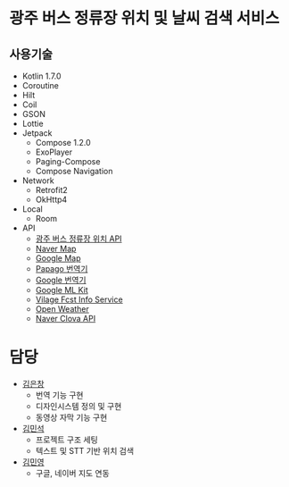 # 광주 버스 정류장 위치 및 날씨 검색 서비스

## 사용기술
- Kotlin 1.7.0
- Coroutine
- Hilt
- Coil
- GSON
- Lottie
- Jetpack
  - Compose 1.2.0
  - ExoPlayer
  - Paging-Compose
  - Compose Navigation
- Network
  - Retrofit2
  - OkHttp4
- Local
  - Room
- API
  - [광주 버스 정류장 위치 API](https://bus.gwangju.go.kr/guide/usemethod/apiMethod)
  - [Naver Map](https://navermaps.github.io/maps.js/)
  - [Google Map](https://developers.google.com/maps?hl=ko)
  - [Papago 번역기](https://developers.naver.com/docs/papago/README.md)
  - [Google 번역기](https://cloud.google.com/translate/?hl=ko)
  - [Google ML Kit](http://developers.google.com/ml-kit/guides)
  - [Vilage Fcst Info Service](https://www.data.go.kr/data/15084084/openapi.do)
  - [Open Weather](https://openweathermap.org/api/one-call-3)
  - [Naver Clova API](https://clova.ai/ko/platform/)

# 담당
- [김은창](https://github.com/eunchang233)
  - 번역 기능 구현
  - 디자인시스템 정의 및 구현
  - 동영상 자막 기능 구현
- [김민석](https://github.com/sun5066)
  - 프로젝트 구조 세팅
  - 텍스트 및 STT 기반 위치 검색
- [김민영](https://github.com/MYKIM95)
  - 구글, 네이버 지도 연동
